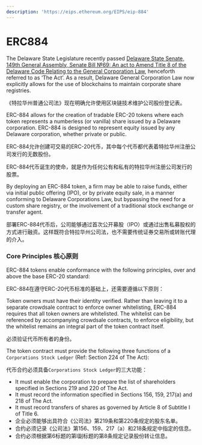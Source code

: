 ```yaml
---
description: 'https://eips.ethereum.org/EIPS/eip-884'
---
```


# ERC884

The Delaware State Legislature recently passed [Delaware State Senate, 149th General Assembly, Senate Bill №69: An act to Amend Title 8 of the Delaware Code Relating to the General Corporation Law](https://legis.delaware.gov/json/BillDetail/GenerateHtmlDocument?legislationId=25730&legislationTypeId=1&docTypeId=2&legislationName=SB69), henceforth referred to as ‘The Act’. As a result, Delaware General Corporation Law now explicitly allows for the use of blockchains to maintain corporate share registries.

《特拉华州普通公司法》现在明确允许使用区块链技术维护公司股份登记表。

ERC-884 allows for the creation of tradable ERC-20 tokens where each token represents a numberless \(or vanilla\) share issued by a Delaware corporation. ERC-884 is designed to represent equity issued by any Delaware corporation, whether private or public.

ERC-884允许创建可交易的ERC-20代币，其中每个代币都代表着特拉华州注册公司发行的无数股份。 

ERC-884代币诞生的使命，就是作为任何公有和私有的特拉华州注册公司发行的股票。

By deploying an ERC-884 token, a firm may be able to raise funds, either via initial public offering \(IPO\), or by private equity sale, in a manner conforming to Delaware Corporations Law, but bypassing the need for a custom share registry, or the involvement of a traditional stock exchange or transfer agent.

部署ERC-884代币后，公司能够通过首次公开募股（IPO）或通过出售私募股权的方式进行融资。这样既符合特拉华州公司法，也不需要传统证券交易所或转账代理的介入。

### Core Principles 核心原则 <a id="core-principles"></a>

ERC-884 tokens enable conformance with the following principles, over and above the base ERC-20 standard:

ERC-884在遵守ERC-20代币标准的基础上，还需要遵循以下原则：

Token owners must have their identity verified. Rather than leaving it to a separate crowdsale contract to enforce owner whitelisting, ERC-884 requires that all token owners are whitelisted. The whitelist can be referenced by accompanying crowdsale contracts, to enforce eligibility, but the whitelist remains an integral part of the token contract itself.

必须验证代币所有者的身份。 

The token contract must provide the following three functions of a `Corporations Stock Ledger` \(Ref: Section 224 of The Act\):

代币合约必须具备`Corporations Stock Ledger`的三大功能：

* It must enable the corporation to prepare the list of shareholders specified in Sections 219 and 220 of The Act.
* It must record the information specified in Sections 156, 159, 217\(a\) and 218 of The Act.
* It must record transfers of shares as governed by Article 8 of Subtitle I of Title 6.
* 企业必须能够出具符合《公司法》第219条和第220条规定的股东名单。
* 合约必须记录《公司法》第156、159、217（a）和218条规定中指定的信息。
* 合约必须根据第6标题的第I副标题的第8条规定记录股份转让信息。



